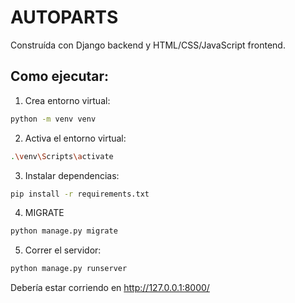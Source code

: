 # AUTOPARTS 
Construída con Django backend y HTML/CSS/JavaScript frontend.

## Como ejecutar:

1. Crea entorno virtual:
```bash
python -m venv venv
```

2. Activa el entorno virtual:

```bash
.\venv\Scripts\activate
```


3. Instalar dependencias:
```bash
pip install -r requirements.txt
```

4. MIGRATE
```bash
python manage.py migrate
```

5. Correr el servidor:
```bash
python manage.py runserver
```

Debería estar corriendo en http://127.0.0.1:8000/ 
